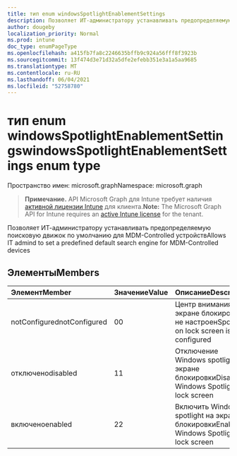 ```yaml
---
title: тип enum windowsSpotlightEnablementSettings
description: Позволяет ИТ-администратору устанавливать предопределяемую поисковую движок по умолчанию для MDM-Controlled устройств
author: dougeby
localization_priority: Normal
ms.prod: intune
doc_type: enumPageType
ms.openlocfilehash: a415fb7fa8c2246635bffb9c924a56fff8f3923b
ms.sourcegitcommit: 13f474d3e71d32a5dfe2efebb351e3a1a5aa9685
ms.translationtype: MT
ms.contentlocale: ru-RU
ms.lasthandoff: 06/04/2021
ms.locfileid: "52758780"
---
```

# <a name="windowsspotlightenablementsettings-enum-type"></a><span data-ttu-id="5ad7b-103">тип enum windowsSpotlightEnablementSettings</span><span class="sxs-lookup"><span data-stu-id="5ad7b-103">windowsSpotlightEnablementSettings enum type</span></span>

<span data-ttu-id="5ad7b-104">Пространство имен: microsoft.graph</span><span class="sxs-lookup"><span data-stu-id="5ad7b-104">Namespace: microsoft.graph</span></span>

> <span data-ttu-id="5ad7b-105">**Примечание.** API Microsoft Graph для Intune требует наличия [активной лицензии Intune](https://go.microsoft.com/fwlink/?linkid=839381) для клиента.</span><span class="sxs-lookup"><span data-stu-id="5ad7b-105">**Note:** The Microsoft Graph API for Intune requires an [active Intune license](https://go.microsoft.com/fwlink/?linkid=839381) for the tenant.</span></span>

<span data-ttu-id="5ad7b-106">Позволяет ИТ-администратору устанавливать предопределяемую поисковую движок по умолчанию для MDM-Controlled устройств</span><span class="sxs-lookup"><span data-stu-id="5ad7b-106">Allows IT admind to set a predefined default search engine for MDM-Controlled devices</span></span>

## <a name="members"></a><span data-ttu-id="5ad7b-107">Элементы</span><span class="sxs-lookup"><span data-stu-id="5ad7b-107">Members</span></span>
|<span data-ttu-id="5ad7b-108">Элемент</span><span class="sxs-lookup"><span data-stu-id="5ad7b-108">Member</span></span>|<span data-ttu-id="5ad7b-109">Значение</span><span class="sxs-lookup"><span data-stu-id="5ad7b-109">Value</span></span>|<span data-ttu-id="5ad7b-110">Описание</span><span class="sxs-lookup"><span data-stu-id="5ad7b-110">Description</span></span>|
|:---|:---|:---|
|<span data-ttu-id="5ad7b-111">notConfigured</span><span class="sxs-lookup"><span data-stu-id="5ad7b-111">notConfigured</span></span>|<span data-ttu-id="5ad7b-112">0</span><span class="sxs-lookup"><span data-stu-id="5ad7b-112">0</span></span>|<span data-ttu-id="5ad7b-113">Центр внимания на экране блокировки не настроен</span><span class="sxs-lookup"><span data-stu-id="5ad7b-113">Spotlight on lock screen is not configured</span></span>|
|<span data-ttu-id="5ad7b-114">отключено</span><span class="sxs-lookup"><span data-stu-id="5ad7b-114">disabled</span></span>|<span data-ttu-id="5ad7b-115">1</span><span class="sxs-lookup"><span data-stu-id="5ad7b-115">1</span></span>|<span data-ttu-id="5ad7b-116">Отключение Windows spotlight на экране блокировки</span><span class="sxs-lookup"><span data-stu-id="5ad7b-116">Disable Windows Spotlight on lock screen</span></span>|
|<span data-ttu-id="5ad7b-117">включено</span><span class="sxs-lookup"><span data-stu-id="5ad7b-117">enabled</span></span>|<span data-ttu-id="5ad7b-118">2</span><span class="sxs-lookup"><span data-stu-id="5ad7b-118">2</span></span>|<span data-ttu-id="5ad7b-119">Включить Windows spotlight на экране блокировки</span><span class="sxs-lookup"><span data-stu-id="5ad7b-119">Enable Windows Spotlight on lock screen</span></span>|





